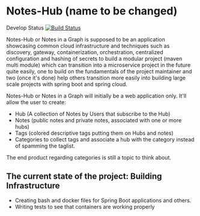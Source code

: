 # Notes-Hub (name to be changed)

Develop Status [![Build Status](https://travis-ci.org/lotusmeanseight/NotesHub.svg?branch=develop)](https://travis-ci.org/lotusmeanseight/NotesHub)

Notes-Hub or Notes in a Graph is supposed to be an application
showcasing common cloud infrastructure and techniques
such as discovery, gateway,
containerization, orchestration, centralized configuration and
hashing of secrets to build a modular project (maven multi module)
which can transition into a microservice project in the future quite easily, one
to build on the fundamentals of the project maintainer and two (once it's done) help
others transition more easily into building large scale projects with spring boot and spring cloud.

Notes-Hub or Notes in a Graph will initially be a web application only.
It'll allow the user to create:
  - Hub (A collection of Notes by Users that subscribe to the Hub)
  - Notes (public notes and private notes, associated with one or more hubs)
  - Tags (colored descriptive tags putting them on Hubs and notes)
  - Categories to collect tags and associate a hub
  with the category instead of spamming the taglist.

The end product regarding categories is still a topic to think about.

## The current state of the project: Building Infrastructure
- Creating bash and docker files for Spring Boot applications and others.
- Writing tests to see that containers are working properly


